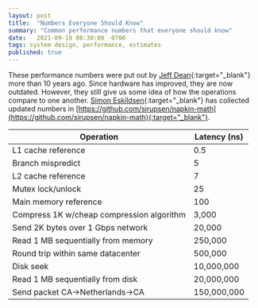 ```yaml
---
layout: post
title:  "Numbers Everyone Should Know"
summary: "Common performance numbers that everyone should know"
date:   2021-09-18 08:30:00 -0700
tags: system design, performance, estimates
published: true
---
```


These performance numbers were put out by [Jeff Dean](http://research.google.com/people/jeff/){:target="_blank"} more than 10 years ago.  Since hardware has improved, they are now outdated.  However, they still give us some idea of how the operations compare to one another.  [Simon Eskildsen](https://sirupsen.com/){:target="_blank"} has collected updated numbers in [https://github.com/sirupsen/napkin-math](https://github.com/sirupsen/napkin-math){:target="_blank"}.

|Operation                                  |Latency (ns)   |
|-------------------------------------------|---------------|
|L1 cache reference                         |0.5            |
|Branch mispredict                          |5              |
|L2 cache reference                         |7              |
|Mutex lock/unlock                          |25             |
|Main memory reference                      |100            |
|Compress 1K w/cheap compression algorithm  |3,000          |
|Send 2K bytes over 1 Gbps network          |20,000         |
|Read 1 MB sequentially from memory         |250,000        |
|Round trip within same datacenter          |500,000        |
|Disk seek                                  |10,000,000     |
|Read 1 MB sequentially from disk           |20,000,000     |
|Send packet CA->Netherlands->CA            |150,000,000    |
